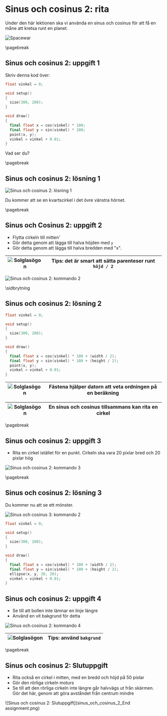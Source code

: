 # Sinus och cosinus 2: rita

Under den här lektionen ska vi använda en sinus och cosinus 
för att få en måne att kretsa runt en planet.

![Spacewar](Spacewar.png)

\pagebreak

## Sinus och cosinus 2: uppgift 1

Skriv denna kod över:

```c++
float vinkel = 0;

void setup()
{
  size(300, 200);
}

void draw()
{
  final float x = cos(vinkel) * 100;
  final float y = sin(vinkel) * 100;
  point(x, y);
  vinkel = vinkel + 0.01;  
}
```

Vad ser du?

\pagebreak

## Sinus och cosinus 2: lösning 1

![Sinus och cosinus 2: lösning 1](sinus_och_cosinus_2_1.png)

Du kommer att se en kvartscirkel i det övre vänstra hörnet.

\pagebreak

## Sinus och Cosinus 2: uppgift 2

 * Flytta cirkeln till mitten'
 * Gör detta genom att lägga till halva höjden med `y`
 * Gör detta genom att lägga till halva bredden med "x".

![Solglasögon](EmojiSunglasses.png) | Tips: det är smart att sätta parenteser runt `höjd / 2`
:-----------------:|:-----------------------------:

![Sinus och cosinus 2: kommando 2](sinus_och_cosinus_2_2.png)

\sidbrytning

## Sinus och cosinus 2: lösning 2

```c++
float vinkel = 0;

void setup()
{
  size(300, 200);
}

void draw()
{
  final float x = cos(vinkel) * 100 + (width / 2);
  final float y = sin(vinkel) * 100 + (height / 2);
  point(x, y);
  vinkel = vinkel + 0.01;  
}
```

![Solglasögon](EmojiSunglasses.png) | Fästena hjälper datorn att veta ordningen på en beräkning
:-----------------:|:-----------------------------:

![Solglasögon](EmojiSunglasses.png) | En sinus och cosinus tillsammans kan rita en cirkel
:-----------------:|:-----------------------------:

\pagebreak

## Sinus och cosinus 2: uppgift 3

 * Rita en cirkel istället för en punkt. Cirkeln ska vara 20 pixlar bred och 20 pixlar hög

![Sinus och cosinus 2: kommando 3](sinus_och_cosinus_2_3.png)

\pagebreak

## Sinus och cosinus 2: lösning 3

Du kommer nu att se ett mönster.

![Sinus och cosinus 3: kommando 2](sinus_och_cosinus_2_3.png)

```c++
float vinkel = 0;

void setup()
{
  size(300, 200);
}

void draw()
{
  final float x = cos(vinkel) * 100 + (width / 2);
  final float y = sin(vinkel) * 100 + (height / 2);
  ellipse(x, y, 20, 20);
  vinkel = vinkel + 0.01;  
}
```

## Sinus och cosinus 2: uppgift 4

 * Se till att bollen inte lämnar en linje längre
 * Använd en vit bakgrund för detta

![Sinus och cosinus 2: kommando 4](sinus_och_cosinus_2_4.png)

![Solglasögon](EmojiSunglasses.png) | Tips: använd `bakgrund`
:-----------------:|:-----------------------------:


\pagebreak

## Sinus och cosinus 2: Slutuppgift

 * Rita också en cirkel i mitten, med en bredd och höjd på 50 pixlar
 * Gör den rörliga cirkeln moturs
 * Se till att den rörliga cirkeln inte längre går halvvägs ut från skärmen. Gör det här,
   genom att göra avståndet från centrum mindre

![Sinus och cosinus 2: Slutuppgift](sinus_och_cosinus_2_End assignment.png)
